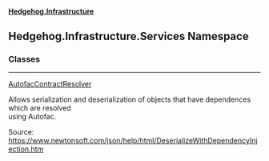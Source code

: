 #### [Hedgehog.Infrastructure](index.md 'index')
## Hedgehog.Infrastructure.Services Namespace
### Classes

***
[AutofacContractResolver](Hedgehog_Infrastructure_Services_AutofacContractResolver.md 'Hedgehog.Infrastructure.Services.AutofacContractResolver')

Allows serialization and deserialization of objects that have dependences which are resolved  
using Autofac.  
  
Source: https://www.newtonsoft.com/json/help/html/DeserializeWithDependencyInjection.htm  
